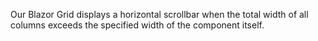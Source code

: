 Our Blazor Grid displays a horizontal scrollbar when the total width of all columns exceeds the specified width of the component itself.
